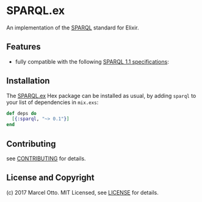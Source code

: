 # SPARQL.ex

An implementation of the [SPARQL] standard for Elixir.

## Features

- fully compatible with the following [SPARQL 1.1 specifications](http://www.w3.org/TR/sparql11-overview/):


## Installation

The [SPARQL.ex] Hex package can be installed as usual, by adding `sparql` to your list of dependencies in `mix.exs`:

```elixir
def deps do
  [{:sparql, "~> 0.1"}]
end
```

## Contributing

see [CONTRIBUTING](CONTRIBUTING.md) for details.


## License and Copyright

(c) 2017 Marcel Otto. MIT Licensed, see [LICENSE](LICENSE.md) for details.


[SPARQL]:               http://www.w3.org/TR/sparql11-overview/
[SPARQL.ex]:            https://hex.pm/packages/sparql
[RDF.ex]:               https://hex.pm/packages/rdf
